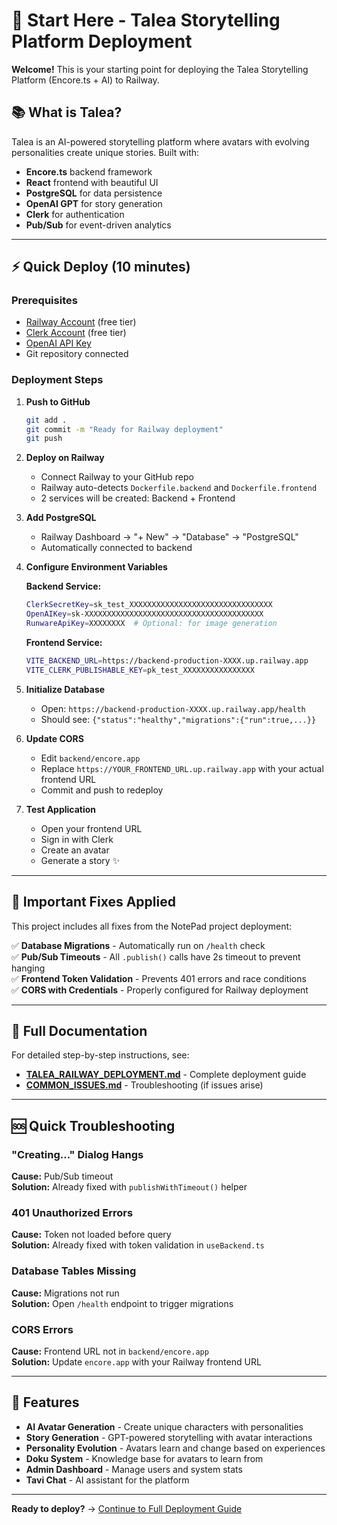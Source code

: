 # 🚀 Start Here - Talea Storytelling Platform Deployment

**Welcome!** This is your starting point for deploying the Talea Storytelling Platform (Encore.ts + AI) to Railway.

## 📚 What is Talea?

Talea is an AI-powered storytelling platform where avatars with evolving personalities create unique stories. Built with:
- **Encore.ts** backend framework
- **React** frontend with beautiful UI
- **PostgreSQL** for data persistence
- **OpenAI GPT** for story generation
- **Clerk** for authentication
- **Pub/Sub** for event-driven analytics

---

## ⚡ Quick Deploy (10 minutes)

### **Prerequisites**
- [Railway Account](https://railway.app) (free tier)
- [Clerk Account](https://clerk.com) (free tier)
- [OpenAI API Key](https://platform.openai.com/api-keys)
- Git repository connected

### **Deployment Steps**

1. **Push to GitHub**
   ```bash
   git add .
   git commit -m "Ready for Railway deployment"
   git push
   ```

2. **Deploy on Railway**
   - Connect Railway to your GitHub repo
   - Railway auto-detects `Dockerfile.backend` and `Dockerfile.frontend`
   - 2 services will be created: Backend + Frontend

3. **Add PostgreSQL**
   - Railway Dashboard → "+ New" → "Database" → "PostgreSQL"
   - Automatically connected to backend

4. **Configure Environment Variables**

   **Backend Service:**
   ```bash
   ClerkSecretKey=sk_test_XXXXXXXXXXXXXXXXXXXXXXXXXXXXXXXX
   OpenAIKey=sk-XXXXXXXXXXXXXXXXXXXXXXXXXXXXXXXXXXXXXXXX
   RunwareApiKey=XXXXXXXX  # Optional: for image generation
   ```

   **Frontend Service:**
   ```bash
   VITE_BACKEND_URL=https://backend-production-XXXX.up.railway.app
   VITE_CLERK_PUBLISHABLE_KEY=pk_test_XXXXXXXXXXXXXXXX
   ```

5. **Initialize Database**
   - Open: `https://backend-production-XXXX.up.railway.app/health`
   - Should see: `{"status":"healthy","migrations":{"run":true,...}}`

6. **Update CORS**
   - Edit `backend/encore.app`
   - Replace `https://YOUR_FRONTEND_URL.up.railway.app` with your actual frontend URL
   - Commit and push to redeploy

7. **Test Application**
   - Open your frontend URL
   - Sign in with Clerk
   - Create an avatar
   - Generate a story ✨

---

## 🔧 Important Fixes Applied

This project includes all fixes from the NotePad project deployment:

✅ **Database Migrations** - Automatically run on `/health` check  
✅ **Pub/Sub Timeouts** - All `.publish()` calls have 2s timeout to prevent hanging  
✅ **Frontend Token Validation** - Prevents 401 errors and race conditions  
✅ **CORS with Credentials** - Properly configured for Railway deployment  

---

## 📖 Full Documentation

For detailed step-by-step instructions, see:
- **[TALEA_RAILWAY_DEPLOYMENT.md](./TALEA_RAILWAY_DEPLOYMENT.md)** - Complete deployment guide
- **[COMMON_ISSUES.md](./COMMON_ISSUES.md)** - Troubleshooting (if issues arise)

---

## 🆘 Quick Troubleshooting

### "Creating..." Dialog Hangs
**Cause:** Pub/Sub timeout  
**Solution:** Already fixed with `publishWithTimeout()` helper

### 401 Unauthorized Errors
**Cause:** Token not loaded before query  
**Solution:** Already fixed with token validation in `useBackend.ts`

### Database Tables Missing
**Cause:** Migrations not run  
**Solution:** Open `/health` endpoint to trigger migrations

### CORS Errors
**Cause:** Frontend URL not in `backend/encore.app`  
**Solution:** Update `encore.app` with your Railway frontend URL

---

## 🌟 Features

- **AI Avatar Generation** - Create unique characters with personalities
- **Story Generation** - GPT-powered storytelling with avatar interactions
- **Personality Evolution** - Avatars learn and change based on experiences
- **Doku System** - Knowledge base for avatars to learn from
- **Admin Dashboard** - Manage users and system stats
- **Tavi Chat** - AI assistant for the platform

---

**Ready to deploy?** → [Continue to Full Deployment Guide](./TALEA_RAILWAY_DEPLOYMENT.md)

